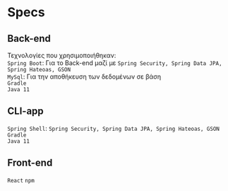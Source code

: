 # Specs

## Back-end
Τεχνολογίες που χρησιμοποιήθηκαν: <br>
`Spring Boot`: Για το Back-end μαζί με `Spring Security, Spring Data JPA, Spring Hateoas, GSON` <br>
`MySql`: Για την αποθήκευση των δεδομένων σε βάση <br>
`Gradle` <br>
`Java 11`

## CLI-app
`Spring Shell`: `Spring Security, Spring Data JPA, Spring Hateoas, GSON` <br>
`Gradle` <br>
`Java 11`

## Front-end
`React`
`npm`
